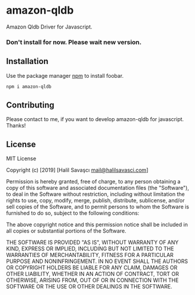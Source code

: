 # amazon-qldb

Amazon Qldb Driver for Javascript.

### Don't install for now. Please wait new version.

## Installation

Use the package manager [npm](https://www.npmjs.com) to install foobar.

```bash
npm i amazon-qldb
```


## Contributing
Please contact to me, if you want to develop amazon-qldb for javascript. Thanks!

## License

MIT License

Copyright (c) [2019] [Halil Savaşcı <mail@halilsavasci.com>]

Permission is hereby granted, free of charge, to any person obtaining a copy
of this software and associated documentation files (the "Software"), to deal
in the Software without restriction, including without limitation the rights
to use, copy, modify, merge, publish, distribute, sublicense, and/or sell
copies of the Software, and to permit persons to whom the Software is
furnished to do so, subject to the following conditions:

The above copyright notice and this permission notice shall be included in all
copies or substantial portions of the Software.

THE SOFTWARE IS PROVIDED "AS IS", WITHOUT WARRANTY OF ANY KIND, EXPRESS OR
IMPLIED, INCLUDING BUT NOT LIMITED TO THE WARRANTIES OF MERCHANTABILITY,
FITNESS FOR A PARTICULAR PURPOSE AND NONINFRINGEMENT. IN NO EVENT SHALL THE
AUTHORS OR COPYRIGHT HOLDERS BE LIABLE FOR ANY CLAIM, DAMAGES OR OTHER
LIABILITY, WHETHER IN AN ACTION OF CONTRACT, TORT OR OTHERWISE, ARISING FROM,
OUT OF OR IN CONNECTION WITH THE SOFTWARE OR THE USE OR OTHER DEALINGS IN THE
SOFTWARE.